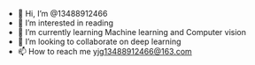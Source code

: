 - 👋 Hi, I’m @13488912466
- 👀 I’m interested in reading
- 🌱 I’m currently learning Machine learning and Computer vision
- 💞️ I’m looking to collaborate on deep learning
- 📫 How to reach me yjg13488912466@163.com

<!---
13488912466/13488912466 is a ✨ special ✨ repository because its `README.md` (this file) appears on your GitHub profile.
You can click the Preview link to take a look at your changes.
--->
